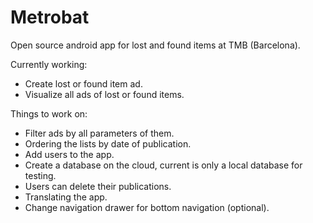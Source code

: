 # Metrobat
Open source android app for lost and found items at TMB (Barcelona).

Currently working:
- Create lost or found item ad.
- Visualize all ads of lost or found items.


Things to work on: 
- Filter ads by all parameters of them.
- Ordering the lists by date of publication.
- Add users to the app.
- Create a database on the cloud, current is only a local database for testing.
- Users can delete their publications.
- Translating the app.
- Change navigation drawer for bottom navigation (optional).
